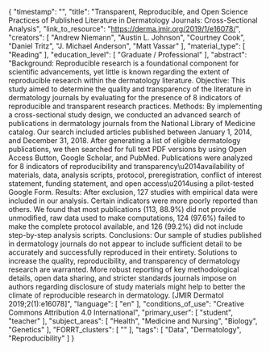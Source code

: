 {
    "timestamp": "",
    "title": "Transparent, Reproducible, and Open Science Practices of Published Literature in Dermatology Journals: Cross-Sectional Analysis",
    "link_to_resource": "https://derma.jmir.org/2019/1/e16078/",
    "creators": [
        "Andrew Niemann",
        "Austin L. Johnson",
        "Courtney Cook",
        "Daniel Tritz",
        "J. Michael Anderson",
        "Matt Vassar"
    ],
    "material_type": [
        "Reading"
    ],
    "education_level": [
        "Graduate / Professional"
    ],
    "abstract": "Background:  Reproducible research is a foundational component for scientific advancements, yet little is known regarding the extent of reproducible research within the dermatology literature.  Objective:  This study aimed to determine the quality and transparency of the literature in dermatology journals by evaluating for the presence of 8 indicators of reproducible and transparent research practices.  Methods:  By implementing a cross-sectional study design, we conducted an advanced search of publications in dermatology journals from the National Library of Medicine catalog. Our search included articles published between January 1, 2014, and December 31, 2018. After generating a list of eligible dermatology publications, we then searched for full text PDF versions by using Open Access Button, Google Scholar, and PubMed. Publications were analyzed for 8 indicators of reproducibility and transparency\u2014availability of materials, data, analysis scripts, protocol, preregistration, conflict of interest statement, funding statement, and open access\u2014using a pilot-tested Google Form.  Results:  After exclusion, 127 studies with empirical data were included in our analysis. Certain indicators were more poorly reported than others. We found that most publications (113, 88.9%) did not provide unmodified, raw data used to make computations, 124 (97.6%) failed to make the complete protocol available, and 126 (99.2%) did not include step-by-step analysis scripts.  Conclusions:  Our sample of studies published in dermatology journals do not appear to include sufficient detail to be accurately and successfully reproduced in their entirety. Solutions to increase the quality, reproducibility, and transparency of dermatology research are warranted. More robust reporting of key methodological details, open data sharing, and stricter standards journals impose on authors regarding disclosure of study materials might help to better the climate of reproducible research in dermatology.  [JMIR Dermatol 2019;2(1):e16078]",
    "language": [
        "en"
    ],
    "conditions_of_use": "Creative Commons Attribution 4.0 International",
    "primary_user": [
        "student",
        "teacher"
    ],
    "subject_areas": [
        "Health",
        "Medicine and Nursing",
        "Biology",
        "Genetics"
    ],
    "FORRT_clusters": [
        ""
    ],
    "tags": [
        "Data",
        "Dermatology",
        "Reproducibility"
    ]
}